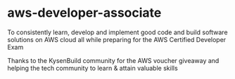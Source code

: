 # aws-developer-associate

To consistently learn, develop and implement good code and build software solutions on AWS cloud all while preparing for the AWS Certified Developer Exam

Thanks to the KysenBuild community for the AWS voucher giveaway and helping the tech community to learn & attain valuable skills 
